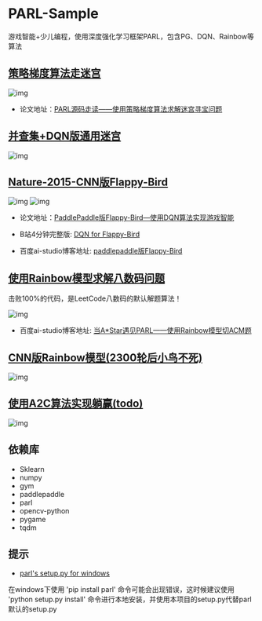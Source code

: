 # PARL-Sample
游戏智能+少儿编程，使用深度强化学习框架PARL，包含PG、DQN、Rainbow等算法

## [策略梯度算法走迷宫](/mcpg/)

![img](/mcpg/result-output/result.gif)

* 论文地址：[PARL源码走读——使用策略梯度算法求解迷宫寻宝问题](https://mp.weixin.qq.com/s/D8Z2F-tOjmwl8UpmGee4Bg)

## [并查集+DQN版通用迷宫](/maze_unionFind/)

![img](/maze_unionFind/log_dir/result.jpg)

## [Nature-2015-CNN版Flappy-Bird](/flappy_bird/)

![img](/flappy_bird/log_dir/birdTest01.gif)    ![img](/flappy_bird/log_dir/birdTest02.gif)

* 论文地址：[PaddlePaddle版Flappy-Bird—使用DQN算法实现游戏智能](https://mp.weixin.qq.com/s/R7gV0j5RMg9080d7qvvn2g)

* B站4分钟完整版: [DQN for Flappy-Bird](https://www.bilibili.com/video/av49282860/)

* 百度ai-studio博客地址: [paddlepaddle版Flappy-Bird](https://aistudio.baidu.com/aistudio/#/projectdetail/51092)


## [使用Rainbow模型求解八数码问题](/eight_puzzle/)

击败100%的代码，是LeetCode八数码的默认解题算法！

![img](/eight_puzzle/imgs/top1.jpg) 

* 百度ai-studio博客地址: [当A*Star遇见PARL——使用Rainbow模型切ACM题](https://aistudio.baidu.com/aistudio/projectdetail/63441)

## [CNN版Rainbow模型(2300轮后小鸟不死)](/flappy_bird/Train_Bird_PriorityRPM.py)

![img](/flappy_bird/log_dir/Train_Bird_PriorityRPM/consoleOut.png) 

## [使用A2C算法实现躺赢(todo)](/A2C/)

![img](/A2C/躺赢.gif) 

## 依赖库

* Sklearn
* numpy
* gym
* paddlepaddle
* parl
* opencv-python
* pygame
* tqdm

## 提示
* [parl's setup.py for windows](/setup-for-windows/)

在windows下使用 'pip install parl' 命令可能会出现错误，这时候建议使用 'python setup.py install' 命令进行本地安装，并使用本项目的setup.py代替parl默认的setup.py

